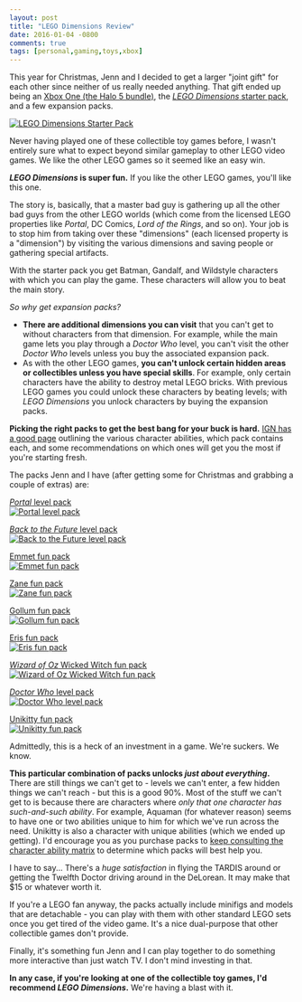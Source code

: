 ```yaml
---
layout: post
title: "LEGO Dimensions Review"
date: 2016-01-04 -0800
comments: true
tags: [personal,gaming,toys,xbox]
---
```

This year for Christmas, Jenn and I decided to get a larger "joint gift" for each other since neither of us really needed anything. That gift ended up being an [Xbox One (the Halo 5 bundle)](http://www.amazon.com/gp/product/B0136JP9OS/ref=as_li_tl?ie=UTF8&camp=1789&creative=390957&creativeASIN=B0136JP9OS&linkCode=as2&tag=mhsvortex&linkId=D32EKWMYHG3BUMS7), the [_LEGO Dimensions_ starter pack](http://www.amazon.com/gp/product/B00VMB5RDQ/ref=as_li_tl?ie=UTF8&camp=1789&creative=390957&creativeASIN=B00VMB5RDQ&linkCode=as2&tag=mhsvortex&linkId=TWJH7IS4ZHXXGXPU), and a few expansion packs.

[![LEGO Dimensions Starter Pack](http://ws-na.amazon-adsystem.com/widgets/q?_encoding=UTF8&ASIN=B00VMB5RDQ&Format=_SL250_&ID=AsinImage&MarketPlace=US&ServiceVersion=20070822&WS=1&tag=mhsvortex)](http://www.amazon.com/gp/product/B00VMB5RDQ/ref=as_li_tl?ie=UTF8&camp=1789&creative=390957&creativeASIN=B00VMB5RDQ&linkCode=as2&tag=mhsvortex&linkId=TWJH7IS4ZHXXGXPU)

Never having played one of these collectible toy games before, I wasn't entirely sure what to expect beyond similar gameplay to other LEGO video games. We like the other LEGO games so it seemed like an easy win.

**_LEGO Dimensions_ is super fun.** If you like the other LEGO games, you'll like this one.

The story is, basically, that a master bad guy is gathering up all the other bad guys from the other LEGO worlds (which come from the licensed LEGO properties like _Portal_, DC Comics, _Lord of the Rings_, and so on). Your job is to stop him from taking over these "dimensions" (each licensed property is a "dimension") by visiting the various dimensions and saving people or gathering special artifacts.

With the starter pack you get Batman, Gandalf, and Wildstyle characters with which you can play the game. These characters will allow you to beat the main story.

_So why get expansion packs?_

- **There are additional dimensions you can visit** that you can't get to without characters from that dimension. For example, while the main game lets you play through a _Doctor Who_ level, you can't visit the other _Doctor Who_ levels unless you buy the associated expansion pack.
- As with the other LEGO games, **you can't unlock certain hidden areas or collectibles unless you have special skills**. For example, only certain characters have the ability to destroy metal LEGO bricks. With previous LEGO games you could unlock these characters by beating levels; with _LEGO Dimensions_ you unlock characters by buying the expansion packs.

**Picking the right packs to get the best bang for your buck is hard.** [IGN has a good page](http://www.ign.com/wikis/lego-dimensions/Character_Ability_Guide) outlining the various character abilities, which pack contains each, and some recommendations on which ones will get you the most if you're starting fresh.

The packs Jenn and I have (after getting some for Christmas and grabbing a couple of extras) are:

[_Portal_ level pack](http://www.amazon.com/gp/product/B00ZGDSG0W/ref=as_li_tl?ie=UTF8&camp=1789&creative=390957&creativeASIN=B00ZGDSG0W&linkCode=as2&tag=mhsvortex&linkId=ZJ44VCRJFNOZRP6N)  
[![Portal level pack](http://ws-na.amazon-adsystem.com/widgets/q?_encoding=UTF8&ASIN=B00ZGDSG0W&Format=_SL110_&ID=AsinImage&MarketPlace=US&ServiceVersion=20070822&WS=1&tag=mhsvortex)](http://www.amazon.com/gp/product/B00ZGDSG0W/ref=as_li_tl?ie=UTF8&camp=1789&creative=390957&creativeASIN=B00ZGDSG0W&linkCode=as2&tag=mhsvortex&linkId=ZJ44VCRJFNOZRP6N)

[_Back to the Future_ level pack](http://www.amazon.com/gp/product/B00VMB5VB4/ref=as_li_tl?ie=UTF8&camp=1789&creative=390957&creativeASIN=B00VMB5VB4&linkCode=as2&tag=mhsvortex&linkId=752B47S4BP2B3L6H)  
[![Back to the Future level pack](http://ws-na.amazon-adsystem.com/widgets/q?_encoding=UTF8&ASIN=B00VMB5VB4&Format=_SL110_&ID=AsinImage&MarketPlace=US&ServiceVersion=20070822&WS=1&tag=mhsvortex)](http://www.amazon.com/gp/product/B00VMB5VB4/ref=as_li_tl?ie=UTF8&camp=1789&creative=390957&creativeASIN=B00VMB5VB4&linkCode=as2&tag=mhsvortex&linkId=752B47S4BP2B3L6H)

[Emmet fun pack](http://www.amazon.com/gp/product/B00VMB5ZIS/ref=as_li_tl?ie=UTF8&camp=1789&creative=390957&creativeASIN=B00VMB5ZIS&linkCode=as2&tag=mhsvortex&linkId=FSSPBVUZHTWHEVJT)  
[![Emmet fun pack](http://ws-na.amazon-adsystem.com/widgets/q?_encoding=UTF8&ASIN=B00VMB5ZIS&Format=_SL110_&ID=AsinImage&MarketPlace=US&ServiceVersion=20070822&WS=1&tag=mhsvortex)](http://www.amazon.com/gp/product/B00VMB5ZIS/ref=as_li_tl?ie=UTF8&camp=1789&creative=390957&creativeASIN=B00VMB5ZIS&linkCode=as2&tag=mhsvortex&linkId=FSSPBVUZHTWHEVJT)

[Zane fun pack](http://www.amazon.com/gp/product/B00VMB65AA/ref=as_li_tl?ie=UTF8&camp=1789&creative=390957&creativeASIN=B00VMB65AA&linkCode=as2&tag=mhsvortex&linkId=BA27QPMGXI4UA5W5)  
[![Zane fun pack](http://ws-na.amazon-adsystem.com/widgets/q?_encoding=UTF8&ASIN=B00VMB65AA&Format=_SL110_&ID=AsinImage&MarketPlace=US&ServiceVersion=20070822&WS=1&tag=mhsvortex)](http://www.amazon.com/gp/product/B00VMB65AA/ref=as_li_tl?ie=UTF8&camp=1789&creative=390957&creativeASIN=B00VMB65AA&linkCode=as2&tag=mhsvortex&linkId=BA27QPMGXI4UA5W5)

[Gollum fun pack](http://www.amazon.com/gp/product/B00VMB5ZU6/ref=as_li_tl?ie=UTF8&camp=1789&creative=390957&creativeASIN=B00VMB5ZU6&linkCode=as2&tag=mhsvortex&linkId=UZNLSBDOYUMTF6GE)  
[![Gollum fun pack](http://ws-na.amazon-adsystem.com/widgets/q?_encoding=UTF8&ASIN=B00VMB5ZU6&Format=_SL110_&ID=AsinImage&MarketPlace=US&ServiceVersion=20070822&WS=1&tag=mhsvortex)](http://www.amazon.com/gp/product/B00VMB5ZU6/ref=as_li_tl?ie=UTF8&camp=1789&creative=390957&creativeASIN=B00VMB5ZU6&linkCode=as2&tag=mhsvortex&linkId=UZNLSBDOYUMTF6GE)

[Eris fun pack](http://www.amazon.com/gp/product/B00XUYWUL0/ref=as_li_tl?ie=UTF8&camp=1789&creative=390957&creativeASIN=B00XUYWUL0&linkCode=as2&tag=mhsvortex&linkId=DGHRSC7QLKRIPEZO)  
[![Eris fun pack](http://ws-na.amazon-adsystem.com/widgets/q?_encoding=UTF8&ASIN=B00XUYWUL0&Format=_SL110_&ID=AsinImage&MarketPlace=US&ServiceVersion=20070822&WS=1&tag=mhsvortex)](http://www.amazon.com/gp/product/B00XUYWUL0/ref=as_li_tl?ie=UTF8&camp=1789&creative=390957&creativeASIN=B00XUYWUL0&linkCode=as2&tag=mhsvortex&linkId=DGHRSC7QLKRIPEZO)

[_Wizard of Oz_ Wicked Witch fun pack](http://www.amazon.com/gp/product/B00VMB641A/ref=as_li_tl?ie=UTF8&camp=1789&creative=390957&creativeASIN=B00VMB641A&linkCode=as2&tag=mhsvortex&linkId=474H4BND4WHA3FQB)  
[![Wizard of Oz Wicked Witch fun pack](http://ws-na.amazon-adsystem.com/widgets/q?_encoding=UTF8&ASIN=B00VMB641A&Format=_SL110_&ID=AsinImage&MarketPlace=US&ServiceVersion=20070822&WS=1&tag=mhsvortex)](http://www.amazon.com/gp/product/B00VMB641A/ref=as_li_tl?ie=UTF8&camp=1789&creative=390957&creativeASIN=B00VMB641A&linkCode=as2&tag=mhsvortex&linkId=474H4BND4WHA3FQB)

[_Doctor Who_ level pack](http://www.amazon.com/gp/product/B010R2RHME/ref=as_li_tl?ie=UTF8&camp=1789&creative=390957&creativeASIN=B010R2RHME&linkCode=as2&tag=mhsvortex&linkId=SEAD7VLHKOHKYSMK)  
[![Doctor Who level pack](http://ws-na.amazon-adsystem.com/widgets/q?_encoding=UTF8&ASIN=B010R2RHME&Format=_SL110_&ID=AsinImage&MarketPlace=US&ServiceVersion=20070822&WS=1&tag=mhsvortex)](http://www.amazon.com/gp/product/B010R2RHME/ref=as_li_tl?ie=UTF8&camp=1789&creative=390957&creativeASIN=B010R2RHME&linkCode=as2&tag=mhsvortex&linkId=SEAD7VLHKOHKYSMK)

[Unikitty fun pack](http://www.amazon.com/gp/product/B00VMB649M/ref=as_li_tl?ie=UTF8&camp=1789&creative=390957&creativeASIN=B00VMB649M&linkCode=as2&tag=mhsvortex&linkId=MHTWORKTMHUA6YEI)  
[![Unikitty fun pack](http://ws-na.amazon-adsystem.com/widgets/q?_encoding=UTF8&ASIN=B00VMB649M&Format=_SL110_&ID=AsinImage&MarketPlace=US&ServiceVersion=20070822&WS=1&tag=mhsvortex)](http://www.amazon.com/gp/product/B00VMB649M/ref=as_li_tl?ie=UTF8&camp=1789&creative=390957&creativeASIN=B00VMB649M&linkCode=as2&tag=mhsvortex&linkId=MHTWORKTMHUA6YEI)

Admittedly, this is a heck of an investment in a game. We're suckers. We know.

**This particular combination of packs unlocks _just about everything_.** There are still things we can't get to - levels we can't enter, a few hidden things we can't reach - but this is a good 90%. Most of the stuff we can't get to is because there are characters where _only that one character has such-and-such ability_. For example, Aquaman (for whatever reason) seems to have one or two abilities unique to him for which we've run across the need. Unikitty is also a character with unique abilities (which we ended up getting). I'd encourage you as you purchase packs to [keep consulting the character ability matrix](http://www.ign.com/wikis/lego-dimensions/Character_Ability_Guide) to determine which packs will best help you.

I have to say... There's a _huge satisfaction_ in flying the TARDIS around or getting the Twelfth Doctor driving around in the DeLorean. It may make that $15 or whatever worth it.

If you're a LEGO fan anyway, the packs actually include minifigs and models that are detachable - you can play with them with other standard LEGO sets once you get tired of the video game. It's a nice dual-purpose that other collectible games don't provide.

Finally, it's something fun Jenn and I can play together to do something more interactive than just watch TV. I don't mind investing in that.

**In any case, if you're looking at one of the collectible toy games, I'd recommend _LEGO Dimensions_.** We're having a blast with it.
